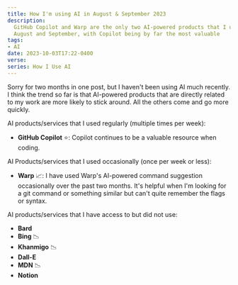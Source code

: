 ```yaml
---
title: How I'm using AI in August & September 2023
description:
  GitHub Copilot and Warp are the only two AI-powered products that I used in
  August and September, with Copilot being by far the most valuable
tags:
- AI
date: 2023-10-03T17:22-0400
verse:
series: How I Use AI
---
```


Sorry for two months in one post, but I haven't been using AI much recently. I
think the trend so far is that AI-powered products that are directly related to
my work are more likely to stick around. All the others come and go more
quickly.

AI products/services that I used regularly (multiple times per week):

- **GitHub Copilot** ⭐: Copilot continues to be a valuable resource when
  coding.

AI Products/services that I used occasionally (once per week or less):

- **Warp** 📈: I have used Warp's AI-powered command suggestion occasionally
  over the past two months. It's helpful when I'm looking for a git command or
  something similar but can't quite remember the flags or syntax.

AI products/services that I have access to but did not use:

- **Bard**
- **Bing** 📉
- **Khanmigo** 📉
- **Dall-E**
- **MDN** 📉
- **Notion**
